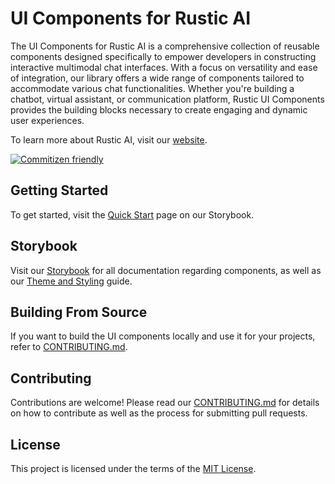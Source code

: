 # UI Components for Rustic AI

The UI Components for Rustic AI is a comprehensive collection of reusable components designed specifically to empower developers in constructing interactive multimodal chat interfaces. With a focus on versatility and ease of integration, our library offers a wide range of components tailored to accommodate various chat functionalities. Whether you're building a chatbot, virtual assistant, or communication platform, Rustic UI Components provides the building blocks necessary to create engaging and dynamic user experiences.

To learn more about Rustic AI, visit our [website](https://rustic.ai).

[![Commitizen friendly](https://img.shields.io/badge/commitizen-friendly-brightgreen.svg)](http://commitizen.github.io/cz-cli/)

## Getting Started

To get started, visit the [Quick Start](https://rustic-ai.github.io/ui-components/?path=/docs/documentation-quick-start--docs) page on our Storybook.

## Storybook

Visit our [Storybook](https://rustic-ai.github.io/ui-components) for all documentation regarding components, as well as our [Theme and Styling](https://rustic-ai.github.io/ui-components/?path=/docs/documentation-theme-and-styling--docs) guide.

## Building From Source

If you want to build the UI components locally and use it for your projects, refer to [CONTRIBUTING.md](CONTRIBUTING.md#building-from-source-and-using-it-locally).

## Contributing

Contributions are welcome! Please read our [CONTRIBUTING.md](CONTRIBUTING.md) for details on how to contribute as well as the process for submitting pull requests.

## License

This project is licensed under the terms of the [MIT License](LICENSE).
